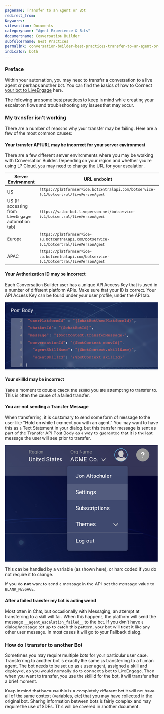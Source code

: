 ```yaml
---
pagename: Transfer to an Agent or Bot
redirect_from:
Keywords:
sitesection: Documents
categoryname: "Agent Experience & Bots"
documentname: Conversation Builder
subfoldername: Best Practices
permalink: conversation-builder-best-practices-transfer-to-an-agent-or-bot.html
indicator: both
---
```


### Preface

Within your automation, you may need to transfer a conversation to a live agent or perhaps another bot. You can find the basics of how to [Connect your bot to LiveEngage](conversation-builder-getting-started-4-connect-to-liveengage.html) here.

The following are some best practices to keep in mind while creating your escalation flows and troubleshooting any issues that may occur.

### My transfer isn’t working

There are a number of reasons why your transfer may be failing. Here are a few of the most common causes:

#### Your transfer API URL may be incorrect for your server environment

There are a few different server environments where you may be working with Conversation Builder. Depending on your region and whether you’re using LP Cloud, you may need to change the URL for your escalation. 

| Server Environment | URL endpoint |
| --- | --- |
| US | `https://platformservice.botcentralapi.com/botservice-0.1/botcentral/livePersonAgent` |
| US (If accessing from LiveEngage automation tab) | `https://va.bc-bot.liveperson.net/botservice-0.1/botcentral/livePersonAgent` |
| Europe | `https://platformservice-eu.botcentralapi.com/botservice-0.1/botcentral/livePersonAgent` |
| APAC | `https://platformservice-ap.botcentralapi.com/botservice-0.1/botcentral/livePersonAgent` |

#### Your Authorization ID may be incorrect

Each Conversation Builder user has a unique API Access Key that is used in a number of different platform APIs. Make sure that your ID is correct. Your API Access Key can be found under your user profile, under the API tab.

<img class="fancyimage" style="width:500px" src="img/ConvoBuilder/bestPractices/1.png">

#### Your skillId may be incorrect

Take a moment to double check the skillId you are attempting to transfer to. This is often the cause of a failed transfer.

#### You are not sending a Transfer Message

When transferring, it is customary to send some form of message to the user like "Hold on while I connect you with an agent." You may want to have this as a Text Statement in your dialog, but this transfer message is sent as part of the Transfer API Post Body as a way to guarantee that it is the last message the user will see prior to transfer.

<img class="fancyimage" style="width:500px" src="img/ConvoBuilder/bestPractices/0.png">

This can be handled by a variable (as shown here), or hard coded if you do not require it to change.

If you do **not** want to send a message in the API, set the message value to `BLANK_MESSAGE`.

#### After a failed transfer my bot is acting weird

Most often in Chat, but occasionally with Messaging, an attempt at transferring to a skill will fail. When this happens, the platform will send the message `__agent_escalation_failed__` to the bot. If you don’t have a dialog/message set up to catch this pattern, your bot will treat it like any other user message. In most cases it will go to your Fallback dialog.

### How do I transfer to another Bot

Sometimes you may require multiple bots for your particular user case. Transferring to another bot is exactly the same as transferring to a human agent. The bot needs to be set up as a user agent, assigned a skill and deployed, as you would normally do to connect a bot to LiveEngage. Then when you want to transfer, you use the skillId for the bot, it will transfer after a brief moment.

Keep in mind that because this is a completely different bot it will not have all of the same context (variables, etc) that you may have collected in the original bot. Sharing information between bots is fairly complex and may require the use of SDEs. This will be covered in another document.

